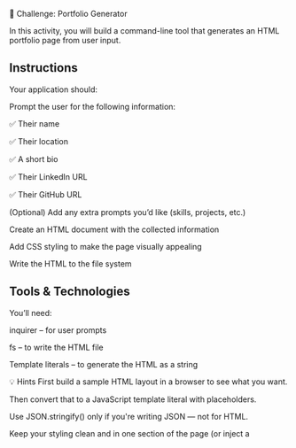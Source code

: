 📝 Challenge: Portfolio Generator 

In this activity, you will build a command-line tool that generates an HTML portfolio page from user input.

## Instructions
Your application should:

Prompt the user for the following information:

✅ Their name

✅ Their location

✅ A short bio

✅ Their LinkedIn URL

✅ Their GitHub URL

(Optional) Add any extra prompts you’d like (skills, projects, etc.)

Create an HTML document with the collected information

Add CSS styling to make the page visually appealing

Write the HTML to the file system

## Tools & Technologies
You’ll need:

inquirer – for user prompts

fs – to write the HTML file

Template literals – to generate the HTML as a string

💡 Hints
First build a sample HTML layout in a browser to see what you want.

Then convert that to a JavaScript template literal with placeholders.

Use JSON.stringify() only if you're writing JSON — not for HTML.

Keep your styling clean and in one section of the page (or inject a <style> tag).

